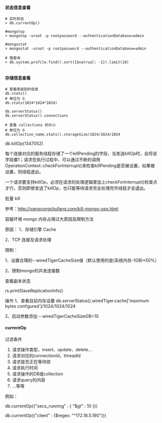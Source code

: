 #### 状态信息查看

```
# 实时状态
> db.currentOp() 

#mongotop
> mongotop -uroot -p rootpassword --authenticationDatabase=admin

#mongostat
> mongostat -uroot -p rootpassword --authenticationDatabase=admin

# 慢查询
> db.system.profile.find().sort({$natrual: -1}).limit(10)


```



#### 存储信息查看

```
# 查看库级别的信息
db.stats()
# 单位为 G
db.stats(1024*1024*1024) 

db.serverStatus()
db.serverStatus().connections

# 查看 collections 的大小
# 单位为 G
db.collection_name.stats().storageSize/1024/1024/1024
```



db.killOp(1347052)

每个连接对应的服务线程存储了一个killPending的字段，当发送killOp时，会将该字段置1；请求在执行过程中，可以通过不断的调用OperationContext::checkForInterrupt()来检查killPending是否被设置，如果被设置，则线程退出。

一个请求要支持killOp，必须在请求的处理逻辑里加上checkForInterrupt()检查点才行，否则即使发送了killOp，也只能等待请求完全处理完毕线程才会退出。

批量 kill

参考：http://yangcongchufang.com/kill-mongo-ops.html



容器环境 mongo 内存占用过大原因及限制方法

原因：
1、存储引擎 Cache

2、TCP 连接及请求处理

限制：

1、设置合理的--wiredTigerCacheSize值（默认使用的是(系统内存-1GB)*50%）

2、限制mongo的并发连接数

查看副本状态

rs.printSlaveReplicationInfo()



操作
1、查看目前内存设置
db.serverStatus().wiredTiger.cache['maximum bytes configured']/1024/1024/1024

2、启动参数添加 --wiredTigerCacheSizeGB=10



#### currentOp

过滤条件

1. 请求操作类型，insert、update、delete…
2. 请求对应的connectionId，threadId
3. 请求是否正在等待锁
4. 请求执行时间
5. 请求操作的DB或collection
6. 请求query的内容
7. …等等

例如：

db.currentOp({"secs_running" : { "$gt" : 10 }})

db.currentOp({"client" : {$regex: "^172.18.5.190"}})

